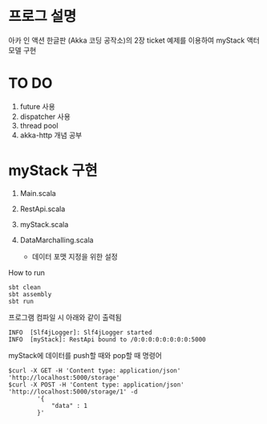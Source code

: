 프로그 설명
=================
아카 인 액션 한글판 (Akka 코딩 공작소)의 2장 ticket 예제를 이용하여 myStack 액터 모델 구현

TO DO
=================
1. future 사용
2. dispatcher 사용
3. thread pool 
4. akka-http 개념 공부

myStack 구현
=================

1. Main.scala
   
2. RestApi.scala
   
3. myStack.scala
   
4. DataMarchalling.scala
    - 데이터 포맷 지정을 위한 설정
   
How to run
    
    sbt clean
    sbt assembly
    sbt run

프로그램 컴파일 시 아래와 같이 출력됨

    INFO  [Slf4jLogger]: Slf4jLogger started
    INFO  [myStack]: RestApi bound to /0:0:0:0:0:0:0:0:5000


myStack에 데이터를 push할 때와 pop할 때 명령어

    $curl -X GET -H 'Content type: application/json' 'http://localhost:5000/storage'
    $curl -X POST -H 'Content type: application/json' 'http://localhost:5000/storage/1' -d 
            '{ 
                "data" : 1
            }'




